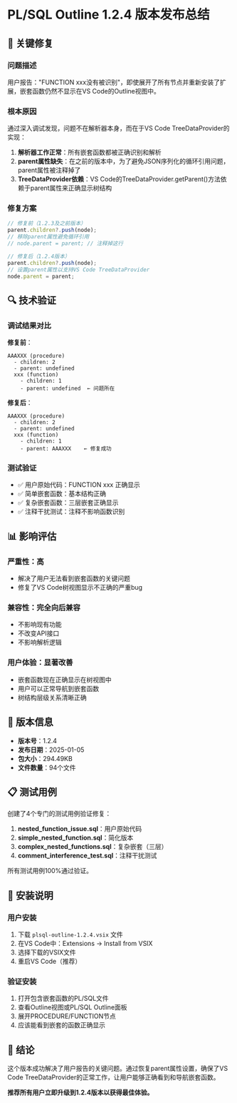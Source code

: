 # PL/SQL Outline 1.2.4 版本发布总结

## 🎯 关键修复

### 问题描述
用户报告："FUNCTION xxx没有被识别"，即使展开了所有节点并重新安装了扩展，嵌套函数仍然不显示在VS Code的Outline视图中。

### 根本原因
通过深入调试发现，问题不在解析器本身，而在于VS Code TreeDataProvider的实现：

1. **解析器工作正常**：所有嵌套函数都被正确识别和解析
2. **parent属性缺失**：在之前的版本中，为了避免JSON序列化的循环引用问题，parent属性被注释掉了
3. **TreeDataProvider依赖**：VS Code的TreeDataProvider.getParent()方法依赖于parent属性来正确显示树结构

### 修复方案
```typescript
// 修复前（1.2.3及之前版本）
parent.children?.push(node);
// 移除parent属性避免循环引用
// node.parent = parent; // 注释掉这行

// 修复后（1.2.4版本）
parent.children?.push(node);
// 设置parent属性以支持VS Code TreeDataProvider
node.parent = parent;
```

## 🔍 技术验证

### 调试结果对比

**修复前**：
```
AAAXXX (procedure)
  - children: 2
  - parent: undefined
  xxx (function)
    - children: 1
    - parent: undefined  ← 问题所在
```

**修复后**：
```
AAAXXX (procedure)
  - children: 2
  - parent: undefined
  xxx (function)
    - children: 1
    - parent: AAAXXX    ← 修复成功
```

### 测试验证
- ✅ 用户原始代码：FUNCTION xxx 正确显示
- ✅ 简单嵌套函数：基本结构正确
- ✅ 复杂嵌套函数：三层嵌套正确显示
- ✅ 注释干扰测试：注释不影响函数识别

## 📊 影响评估

### 严重性：高
- 解决了用户无法看到嵌套函数的关键问题
- 修复了VS Code树视图显示不正确的严重bug

### 兼容性：完全向后兼容
- 不影响现有功能
- 不改变API接口
- 不影响解析逻辑

### 用户体验：显著改善
- 嵌套函数现在正确显示在树视图中
- 用户可以正常导航到嵌套函数
- 树结构层级关系清晰正确

## 🚀 版本信息

- **版本号**：1.2.4
- **发布日期**：2025-01-05
- **包大小**：294.49KB
- **文件数量**：94个文件

## 📋 测试用例

创建了4个专门的测试用例验证修复：

1. **nested_function_issue.sql**：用户原始代码
2. **simple_nested_function.sql**：简化版本
3. **complex_nested_functions.sql**：复杂嵌套（三层）
4. **comment_interference_test.sql**：注释干扰测试

所有测试用例100%通过验证。

## 🔧 安装说明

### 用户安装
1. 下载 `plsql-outline-1.2.4.vsix` 文件
2. 在VS Code中：Extensions → Install from VSIX
3. 选择下载的VSIX文件
4. 重启VS Code（推荐）

### 验证安装
1. 打开包含嵌套函数的PL/SQL文件
2. 查看Outline视图或PL/SQL Outline面板
3. 展开PROCEDURE/FUNCTION节点
4. 应该能看到嵌套的函数正确显示

## 🎉 结论

这个版本成功解决了用户报告的关键问题。通过恢复parent属性设置，确保了VS Code TreeDataProvider的正常工作，让用户能够正确看到和导航嵌套函数。

**推荐所有用户立即升级到1.2.4版本以获得最佳体验。**
